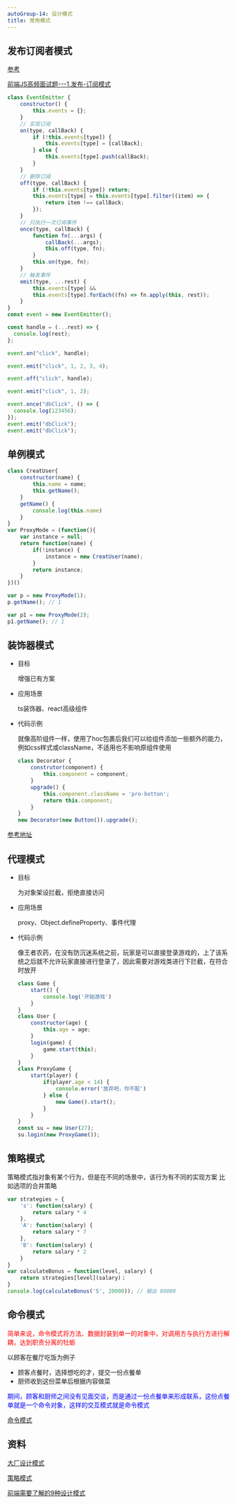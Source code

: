 ```yaml
---
autoGroup-14: 设计模式
title: 常用模式
---
```


## 发布订阅者模式
[参考](/front-end/interview/dachang2.html#简单)

[前端JS高频面试题---1.发布-订阅模式](https://segmentfault.com/a/1190000039732840)
```js
class EventEmitter {
    constructor() {
        this.events = {};
    }
    // 实现订阅
    on(type, callBack) {
        if (!this.events[type]) {
            this.events[type] = [callBack];
        } else {
            this.events[type].push(callBack);
        }
    }
    // 删除订阅
    off(type, callBack) {
        if (!this.events[type]) return;
        this.events[type] = this.events[type].filter((item) => {
            return item !== callBack;
        });
    }
    // 只执行一次订阅事件
    once(type, callBack) {
        function fn(...args) {
            callBack(...args);
            this.off(type, fn);
        }
        this.on(type, fn);
    }
    // 触发事件
    emit(type, ...rest) {
        this.events[type] &&
        this.events[type].forEach((fn) => fn.apply(this, rest));
    }
}
const event = new EventEmitter();

const handle = (...rest) => {
  console.log(rest);
};

event.on("click", handle);

event.emit("click", 1, 2, 3, 4);

event.off("click", handle);

event.emit("click", 1, 2);

event.once("dbClick", () => {
  console.log(123456);
});
event.emit("dbClick");
event.emit("dbClick");
```

## 单例模式
```js
class CreatUser{
	constructor(name) {
        this.name = name;
        this.getName();
    }
    getName() {
    	console.log(this.name)
    }
}
var ProxyMode = (function(){
	var instance = null;
    return function(name) {
    	if(!instance) {
        	instance = new CreatUser(name);
        }
        return instance;
    }
})()

var p = new ProxyMode(1);
p.getName(); // 1

var p1 = new ProxyMode(2);
p1.getName(); // 1

```

## 装饰器模式
- 目标

    增强已有方案

- 应用场景

    ts装饰器、react高级组件
- 代码示例

    就像高阶组件一样，使用了hoc包裹后我们可以给组件添加一些额外的能力，例如css样式或className，不适用也不影响原组件使用
    ```js
    class Decorator {
        construtor(component) {
            this.component = component;
        }
        upgrade() {
            this.component.className = 'pro-botton';
            return this.component;
        }
    }
    new Decorator(new Button()).upgrade();
    ```

[参考地址](/front-end/JavaScript/ts-anotation.html)

## 代理模式
- 目标

    为对象架设拦截，拒绝直接访问

- 应用场景

    proxy、Object.defineProperty、事件代理

- 代码示例

    像王者农药，在没有防沉迷系统之前，玩家是可以直接登录游戏的，上了该系统之后就不允许玩家直接进行登录了，因此需要对游戏类进行下拦截，在符合时放开
    ```js
    class Game {
        start() {
            console.log('开始游戏')
        }
    }
    class User {
        constructor(age) {
            this.age = age;
        } 
        login(game) {
            game.start(this);
        }
    }
    class ProxyGame {
        start(player) {
            if(player.age < 14) {
                console.error('放弃吧，你不配')
            } else {
                new Game().start();
            }
        }
    }
    const su = new User(27);
    su.login(new ProxyGame());
    ```
## 策略模式
策略模式指对象有某个行为，但是在不同的场景中，该行为有不同的实现方案 比如选项的合并策略
```js
var strategies = {
    's': function(salary) {
        return salary * 4
    },
    'A': function(salary) {
        return salary * 7
    },
    'B': function(salary) {
        return salary * 2
    }
}
var calculateBonus = function(level, salary) {
    return strategies[level](salary)；
}
console.log(calculateBonus('S', 20000)); // 输出 80000
```
## 命令模式
<span style="color: red">简单来说，命令模式将方法、数据封装到单一的对象中，对调用方与执行方进行解耦，达到职责分离的牡蛎</span>

以顾客在餐厅吃饭为例子

- 顾客点餐时，选择想吃的才，提交一份点餐单
- 厨师收到这份菜单后根据内容做菜

<span style="color: blue">期间，顾客和厨师之间没有见面交谈，而是通过一份点餐单来形成联系，这份点餐单就是一个命令对象，这样的交互模式就是命令模式</span>



[命令模式](/front-end/JavaScript/a-edit-revocation-revert.html#功能分析)

## 资料
[大厂设计模式](/front-end/interview/dachanng3.html#js的四种设计模式)

[策略模式](https://www.cnblogs.com/yuzhongyu/p/14203862.html)

[前端需要了解的9种设计模式](https://zhuanlan.zhihu.com/p/133263261)